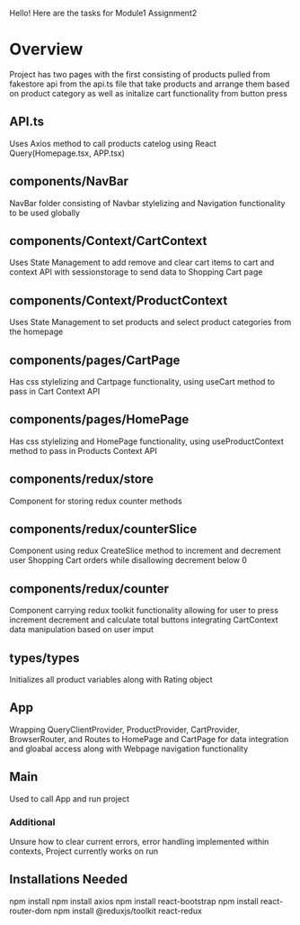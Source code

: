 Hello! Here are the tasks for Module1 Assignment2

# Overview
Project has two pages with the first consisting of products pulled from fakestore api from the api.ts file that take products and arrange them based on product category as well as initalize cart functionality from button press

## API.ts
Uses Axios method to call products catelog using React Query(Homepage.tsx, APP.tsx)

## components/NavBar
NavBar folder consisting of Navbar stylelizing and Navigation functionality to be used globally

## components/Context/CartContext
Uses State Management to add remove and clear cart items to cart and context API with sessionstorage to send data to Shopping Cart page

## components/Context/ProductContext
Uses State Management to set products and select product categories from the homepage

## components/pages/CartPage
Has css stylelizing and Cartpage functionality, using useCart method to pass in Cart Context API

## components/pages/HomePage
Has css stylelizing and HomePage functionality, using useProductContext method to pass in Products Context API

## components/redux/store
Component for storing redux counter methods

## components/redux/counterSlice
Component using redux CreateSlice method to increment and decrement user Shopping Cart orders while disallowing decrement below 0

## components/redux/counter
Component carrying redux toolkit functionality allowing for user to press increment decrement and calculate total buttons integrating CartContext data manipulation based on user imput

## types/types
Initializes all product variables along with Rating object

## App
Wrapping QueryClientProvider, ProductProvider, CartProvider, BrowserRouter, and Routes to HomePage and CartPage for data integration and gloabal access along with Webpage navigation functionality

## Main
Used to call App and run project

### Additional
Unsure how to clear current errors, error handling implemented within contexts, Project currently works on run

## Installations Needed
npm install
npm install axios
npm install react-bootstrap
npm install react-router-dom
npm install @reduxjs/toolkit react-redux